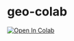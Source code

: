 # geo-colab

[![Open In Colab](https://colab.research.google.com/assets/colab-badge.svg)](https://colab.research.google.com/github/kywch/geo-colab/blob/master/test.ipynb)
